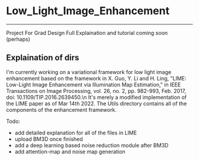# Low_Light_Image_Enhancement
-----
Project For Grad Design
Full Explaination and tutorial coming soon (perhaps)

## Explaination of dirs
I'm currently working on a variational framework for low light image enhancement based on the framework in X. Guo, Y. Li and H. Ling, "LIME: Low-Light Image Enhancement via Illumination Map Estimation," in IEEE Transactions on Image Processing, vol. 26, no. 2, pp. 982-993, Feb. 2017, doi: 10.1109/TIP.2016.2639450.\n
It's merely a modified implementation of the LIME paper as of Mar 14th 2022. 
The Utils directory contains all of the components of the enhancement framework.

Todo:
- add detailed explanation for all of the files in LIME
- upload BM3D once finished
- add a deep learning based noise reduction module after BM3D
- add attention-map and noise map generation
